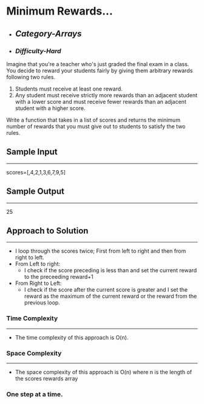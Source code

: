 # Minimum Rewards...

- ## **_Category-Arrays_**
- ### **_Difficulty-Hard_**

Imagine that you're a teacher who's just graded the final exam in a class. You decide to reward your students fairly by giving them arbitrary rewards following two rules.

1. Students must receive at least one reward.
2. Any student must receive strictly more rewards than an adjacent student with a lower score and must receive fewer rewards than an adjacent student with a higher score.

Write a function that takes in a list of scores and returns the minimum number of rewards that you must give out to students to satisfy the two rules.

## Sample Input

---

scores=[,4,2,1,3,6,7,9,5]

## Sample Output

---

25

## Approach to Solution

---

- I loop through the scores twice; First from left to right and then from right to left.
- From Left to right:
  - I check if the score preceding is less than and set the current reward to the preceeding reward+1
- From Right to Left:
  - I check if the score after the current score is greater and I set the reward as the maximum of the current reward or the reward from the previous loop.

### Time Complexity

---

- The time complexity of this approach is O(n).

### Space Complexity

---

- The space complexity of this approach is O(n)
  where n is the length of the scores rewards array

### One step at a time.
